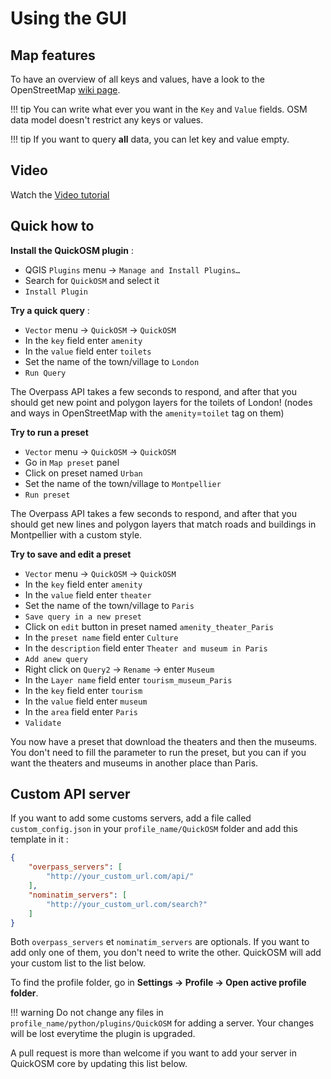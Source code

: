 # Using the GUI

## Map features

To have an overview of all keys and values, have a look to the OpenStreetMap
[wiki page](https://wiki.openstreetmap.org/wiki/Map_features).

!!! tip
    You can write what ever you want in the `Key` and `Value` fields. OSM data
    model doesn't restrict any keys or values.

!!! tip
    If you want to query **all** data, you can let key and value empty.

## Video

Watch the [Video tutorial](https://vimeo.com/108737868)

## Quick how to

**Install the QuickOSM plugin** :

* QGIS `Plugins` menu → `Manage and Install Plugins…`
* Search for `QuickOSM` and select it
* `Install Plugin`

**Try a quick query** :

* `Vector` menu → `QuickOSM` → `QuickOSM`
* In the `key` field enter `amenity`
* In the `value` field enter `toilets`
* Set the name of the town/village to `London`
* `Run Query`

The Overpass API takes a few seconds to respond, and after that you should get new
point and polygon layers for the toilets of London! (nodes and ways in OpenStreetMap
with the `amenity`=`toilet` tag on them)

**Try to run a preset**

* `Vector` menu → `QuickOSM` → `QuickOSM`
* Go in `Map preset` panel
* Click on preset named `Urban`
* Set the name of the town/village to `Montpellier`
* `Run preset`

The Overpass API takes a few seconds to respond, and after that you should get new
lines and polygon layers that match roads and buildings in Montpellier
with a custom style.

**Try to save and edit a preset**

* `Vector` menu → `QuickOSM` → `QuickOSM`
* In the `key` field enter `amenity`
* In the `value` field enter `theater`
* Set the name of the town/village to `Paris`
* `Save query in a new preset`
* Click on `edit` button in preset named `amenity_theater_Paris`
* In the `preset name` field enter `Culture`
* In the `description` field enter `Theater and museum in Paris`
* `Add anew query`
* Right click on `Query2` → `Rename` → enter `Museum`
* In the `Layer name` field enter `tourism_museum_Paris`  
* In the `key` field enter `tourism`
* In the `value` field enter `museum`
* In the `area` field enter `Paris`
* `Validate`

You now have a preset that download the theaters and then the museums.
You don't need to fill the parameter to run the preset, but you can
if you want the theaters and museums in another place than Paris. 

## Custom API server

If you want to add some customs servers, add a file called `custom_config.json`
in your `profile_name/QuickOSM` folder and add this template in it :
```json
{
    "overpass_servers": [
        "http://your_custom_url.com/api/"
    ],
    "nominatim_servers": [
        "http://your_custom_url.com/search?"
    ]
}
```
Both `overpass_servers` et `nominatim_servers` are optionals. If you want to add only 
one of them, you don't need to write the other.
QuickOSM will add your custom list to the list below.

To find the profile folder, go in **Settings → Profile → Open active profile folder**.

!!! warning
    Do not change any files in `profile_name/python/plugins/QuickOSM` for
    adding a server. Your changes will be lost everytime the plugin is upgraded.

A pull request is more than welcome if you want to add your server in QuickOSM
core by updating this list below.
